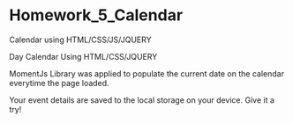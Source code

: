 # Homework_5_Calendar
Calendar using HTML/CSS/JS/JQUERY


Day Calendar Using HTML/CSS/JQUERY 

MomentJs Library was applied to populate the current date on the calendar everytime the page loaded.

Your event details are saved to the local storage on your device. Give it a try! 